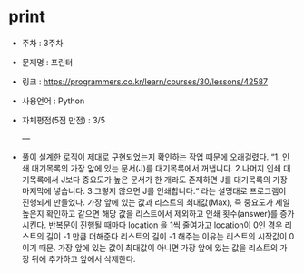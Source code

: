 # print
* 주차 : 3주차
* 문제명 : 프린터
* 링크 : https://programmers.co.kr/learn/courses/30/lessons/42587
* 사용언어 : Python
* 자체평점(5점 만점) : 3/5
 
  —

* 풀이
설계한 로직이 제대로 구현되었는지 확인하는 작업 때문에 오래걸렸다. 
“1. 인쇄 대기목록의 가장 앞에 있는 문서(J)를 대기목록에서 꺼냅니다.
2.나머지 인쇄 대기목록에서 J보다 중요도가 높은 문서가 한 개라도 존재하면 J를 대기목록의 가장 마지막에 넣습니다.
3.그렇지 않으면 J를 인쇄합니다.“
라는 설명대로 프로그램이 진행되게 만들었다.
가장 앞에 있는 값과 리스트의 최대값(Max), 즉 중요도가 제일 높은지 확인하고 같으면 해당 값을 리스트에서 제외하고 인쇄 횟수(answer)를 증가시킨다.
반복문이 진행될 때마다 location 을 1씩 줄여가고 location이 0인 경우 리스트의 길이 -1 만큼 더해준다 리스트의 길이 -1 해주는 이유는 리스트의 시작값이 0이기 때문.
가장 앞에 있는 값이 최대값이 아니면 가장 앞에 있는 값을 리스트의 가장 뒤에 추가하고 앞에서 삭제한다.